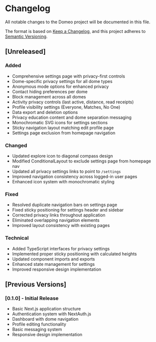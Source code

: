 # Changelog

All notable changes to the Domeo project will be documented in this file.

The format is based on [Keep a Changelog](https://keepachangelog.com/en/1.0.0/),
and this project adheres to [Semantic Versioning](https://semver.org/spec/v2.0.0.html).

## [Unreleased]

### Added
- Comprehensive settings page with privacy-first controls
- Dome-specific privacy settings for all dome types
- Anonymous mode options for enhanced privacy
- Contact hiding preferences per dome
- Block management across all domes
- Activity privacy controls (last active, distance, read receipts)
- Profile visibility settings (Everyone, Matches, No One)
- Data export and deletion options
- Privacy education content and dome separation messaging
- Monochromatic SVG icons for settings sections
- Sticky navigation layout matching edit profile page
- Settings page exclusion from homepage navigation

### Changed
- Updated explore icon to diagonal compass design
- Modified ConditionalLayout to exclude settings page from homepage nav
- Updated all privacy settings links to point to `/settings`
- Improved navigation consistency across logged-in user pages
- Enhanced icon system with monochromatic styling

### Fixed
- Resolved duplicate navigation bars on settings page
- Fixed sticky positioning for settings header and sidebar
- Corrected privacy links throughout application
- Eliminated overlapping navigation elements
- Improved layout consistency with existing pages

### Technical
- Added TypeScript interfaces for privacy settings
- Implemented proper sticky positioning with calculated heights
- Updated component imports and exports
- Enhanced state management for settings
- Improved responsive design implementation

## [Previous Versions]

### [0.1.0] - Initial Release
- Basic Next.js application structure
- Authentication system with NextAuth.js
- Dashboard with dome navigation
- Profile editing functionality
- Basic messaging system
- Responsive design implementation 